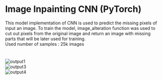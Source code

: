 # Image Inpainting CNN (PyTorch)
This model implementation of CNN is used to predict the missing pixels of input an image. To train the model, image_alteration function was used to cut out pixels from the original image and return an image with missing parts that will be later used for training.  
Used number of samples : 25k images
#
![output1](https://github.com/marseller/Image-Inpainting-CNN/assets/54594235/4f26d93b-310f-4d5e-bdc0-719fa7fa8842)  
![output3](https://github.com/marseller/Image-Inpainting-CNN/assets/54594235/a0e8f9df-30d5-4cc5-8b0b-cba64ca23e2f)  
![output4](https://github.com/marseller/Image-Inpainting-CNN/assets/54594235/d3d716a7-ea47-4ff2-ba1d-dc7615f0f7d8)

